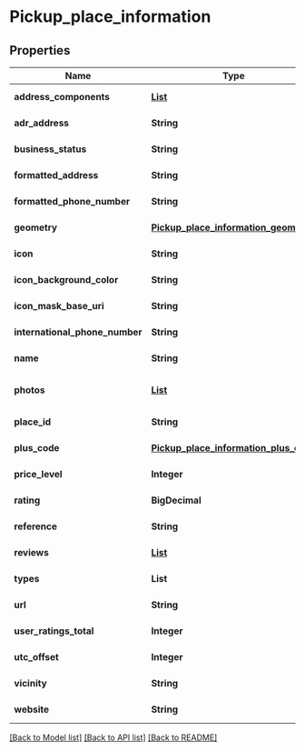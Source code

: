 # Pickup_place_information
## Properties

| Name | Type | Description | Notes |
|------------ | ------------- | ------------- | -------------|
| **address\_components** | [**List**](Pickup_place_information_address_components_inner.md) |  | [default to null] |
| **adr\_address** | **String** |  | [default to null] |
| **business\_status** | **String** |  | [default to null] |
| **formatted\_address** | **String** |  | [default to null] |
| **formatted\_phone\_number** | **String** |  | [default to null] |
| **geometry** | [**Pickup_place_information_geometry**](Pickup_place_information_geometry.md) |  | [default to null] |
| **icon** | **String** |  | [default to null] |
| **icon\_background\_color** | **String** |  | [default to null] |
| **icon\_mask\_base\_uri** | **String** |  | [default to null] |
| **international\_phone\_number** | **String** |  | [default to null] |
| **name** | **String** |  | [default to null] |
| **photos** | [**List**](Pickup_place_information_photos_inner.md) |  | [optional] [default to null] |
| **place\_id** | **String** |  | [default to null] |
| **plus\_code** | [**Pickup_place_information_plus_code**](Pickup_place_information_plus_code.md) |  | [default to null] |
| **price\_level** | **Integer** |  | [default to null] |
| **rating** | **BigDecimal** |  | [default to null] |
| **reference** | **String** |  | [default to null] |
| **reviews** | [**List**](AnyType.md) |  | [default to null] |
| **types** | **List** |  | [default to null] |
| **url** | **String** |  | [default to null] |
| **user\_ratings\_total** | **Integer** |  | [default to null] |
| **utc\_offset** | **Integer** |  | [default to null] |
| **vicinity** | **String** |  | [default to null] |
| **website** | **String** |  | [default to null] |

[[Back to Model list]](../README.md#documentation-for-models) [[Back to API list]](../README.md#documentation-for-api-endpoints) [[Back to README]](../README.md)

